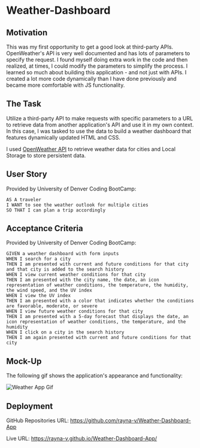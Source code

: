 # Weather-Dashboard

## Motivation
This was my first opportunity to get a good look at third-party APIs. OpenWeather's API is very well documented and has lots of parameters to specify the request. I found myself doing extra work in the code and then realized, at times, I could modify the parameters to simplify the process. I learned so much about building this application - and not just with APIs. I created a lot more code dynamically than I have done previously and became more comfortable with JS functionality.

## The Task
Utilize a third-party API to make requests with specific parameters to a URL to retrieve data from another application's API and use it in my own context. In this case, I was tasked to use the data to build a weather dashboard that features dynamically updated HTML and CSS.

I used [OpenWeather API](https://openweathermap.org/api) to retrieve weather data for cities and Local Storage to store persistent data. 

## User Story
Provided by University of Denver Coding BootCamp:
```
AS A traveler
I WANT to see the weather outlook for multiple cities
SO THAT I can plan a trip accordingly
```
## Acceptance Criteria
Provided by University of Denver Coding BootCamp:
```
GIVEN a weather dashboard with form inputs
WHEN I search for a city
THEN I am presented with current and future conditions for that city and that city is added to the search history
WHEN I view current weather conditions for that city
THEN I am presented with the city name, the date, an icon representation of weather conditions, the temperature, the humidity, the wind speed, and the UV index
WHEN I view the UV index
THEN I am presented with a color that indicates whether the conditions are favorable, moderate, or severe
WHEN I view future weather conditions for that city
THEN I am presented with a 5-day forecast that displays the date, an icon representation of weather conditions, the temperature, and the humidity
WHEN I click on a city in the search history
THEN I am again presented with current and future conditions for that city
```
## Mock-Up

The following gif shows the application's appearance and functionality:

![Weather App Gif](./assets/weather-dashboard.gif)

## Deployment

GitHub Repositories URL: https://github.com/rayna-v/Weather-Dashboard-App

Live URL: https://rayna-v.github.io/Weather-Dashboard-App/



